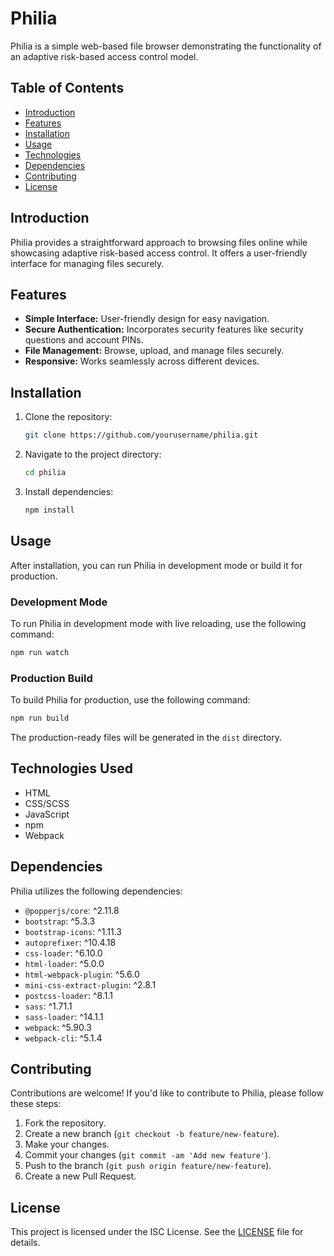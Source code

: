 # Philia

Philia is a simple web-based file browser demonstrating the functionality of an adaptive risk-based access control model.

## Table of Contents

- [Introduction](#introduction)
- [Features](#features)
- [Installation](#installation)
- [Usage](#usage)
- [Technologies](#technologies-used)
- [Dependencies](#dependencies)
- [Contributing](#contributing)
- [License](#license)

## Introduction

Philia provides a straightforward approach to browsing files online while showcasing adaptive risk-based access control. It offers a user-friendly interface for managing files securely.

## Features

- **Simple Interface:** User-friendly design for easy navigation.
- **Secure Authentication:** Incorporates security features like security questions and account PINs.
- **File Management:** Browse, upload, and manage files securely.
- **Responsive:** Works seamlessly across different devices.

## Installation

1. Clone the repository:

   ```bash
   git clone https://github.com/yourusername/philia.git
   ```

2. Navigate to the project directory:

   ```bash
   cd philia
   ```

3. Install dependencies:

   ```bash
   npm install
   ```

## Usage

After installation, you can run Philia in development mode or build it for production.

### Development Mode

To run Philia in development mode with live reloading, use the following command:

```bash
npm run watch
```

### Production Build

To build Philia for production, use the following command:

```bash
npm run build
```

The production-ready files will be generated in the `dist` directory.

## Technologies Used

- HTML
- CSS/SCSS
- JavaScript
- npm
- Webpack

## Dependencies

Philia utilizes the following dependencies:

- `@popperjs/core`: ^2.11.8
- `bootstrap`: ^5.3.3
- `bootstrap-icons`: ^1.11.3
- `autoprefixer`: ^10.4.18
- `css-loader`: ^6.10.0
- `html-loader`: ^5.0.0
- `html-webpack-plugin`: ^5.6.0
- `mini-css-extract-plugin`: ^2.8.1
- `postcss-loader`: ^8.1.1
- `sass`: ^1.71.1
- `sass-loader`: ^14.1.1
- `webpack`: ^5.90.3
- `webpack-cli`: ^5.1.4

## Contributing

Contributions are welcome! If you'd like to contribute to Philia, please follow these steps:

1. Fork the repository.
2. Create a new branch (`git checkout -b feature/new-feature`).
3. Make your changes.
4. Commit your changes (`git commit -am 'Add new feature'`).
5. Push to the branch (`git push origin feature/new-feature`).
6. Create a new Pull Request.

## License

This project is licensed under the ISC License. See the [LICENSE](LICENSE.md) file for details.
